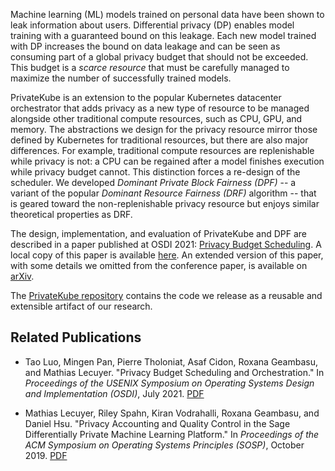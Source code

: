 Machine learning (ML) models trained on personal data have been shown to leak information about users. Differential privacy (DP) enables model training with a guaranteed bound on this leakage. Each new model trained with DP increases the bound on data leakage and can be seen as consuming part of a global privacy budget that should not be exceeded. This
budget is a *scarce resource* that must be carefully managed to maximize the number of successfully trained models.

PrivateKube is an extension to the popular Kubernetes datacenter orchestrator that adds privacy as a new type of resource to be managed alongside other traditional compute resources, such as CPU, GPU, and memory.  The abstractions we design for the privacy resource mirror those defined by Kubernetes for traditional resources, but there are also major differences. For example, traditional compute resources are replenishable while privacy is not: a CPU can be regained after a model finishes execution while privacy
budget cannot. This distinction forces a re-design of the scheduler.  We developed *Dominant Private Block Fairness (DPF)* -- a variant of the popular *Dominant Resource Fairness (DRF)* algorithm -- that is geared toward the non-replenishable privacy resource but enjoys similar theoretical properties as DRF.

The design, implementation, and evaluation of PrivateKube and DPF are described in a paper published at OSDI 2021: [Privacy Budget Scheduling](https://www.usenix.org/conference/osdi21/presentation/luo).  A local copy of this paper is available [here](https://columbia.github.io/PrivateKube/papers/osdi2021privatekube.pdf).  An extended version of this paper, with some details we omitted from the conference paper, is available on [arXiv](https://arxiv.org/abs/2106.15335).

The [PrivateKube repository](https://github.com/columbia/PrivateKube) contains the code we release as a reusable and extensible artifact of our research.

## Related Publications

* Tao Luo, Mingen Pan, Pierre Tholoniat, Asaf Cidon, Roxana Geambasu, and Mathias Lecuyer. "Privacy Budget Scheduling and Orchestration." In *Proceedings of the USENIX Symposium on Operating Systems Design and Implementation (OSDI)*, July 2021. [PDF](papers/osdi2021privatekube.pdf)

* Mathias Lecuyer, Riley Spahn, Kiran Vodrahalli, Roxana Geambasu, and Daniel Hsu. "Privacy Accounting and Quality Control in the Sage Differentially Private Machine Learning Platform." In *Proceedings of the ACM Symposium on Operating Systems Principles (SOSP)*, October 2019. [PDF](papers/sosp2019sage.pdf)
